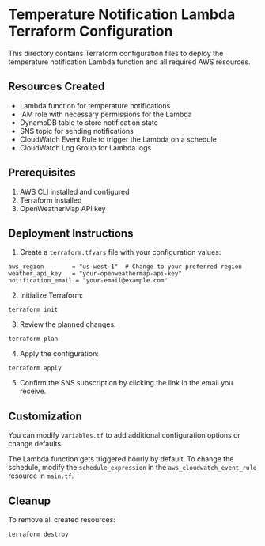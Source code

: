 # Temperature Notification Lambda Terraform Configuration

This directory contains Terraform configuration files to deploy the temperature notification Lambda function and all required AWS resources.

## Resources Created

- Lambda function for temperature notifications
- IAM role with necessary permissions for the Lambda
- DynamoDB table to store notification state
- SNS topic for sending notifications
- CloudWatch Event Rule to trigger the Lambda on a schedule
- CloudWatch Log Group for Lambda logs

## Prerequisites

1. AWS CLI installed and configured
2. Terraform installed
3. OpenWeatherMap API key

## Deployment Instructions

1. Create a `terraform.tfvars` file with your configuration values:

```
aws_region        = "us-west-1"  # Change to your preferred region
weather_api_key   = "your-openweathermap-api-key"
notification_email = "your-email@example.com"
```

2. Initialize Terraform:
```
terraform init
```

3. Review the planned changes:
```
terraform plan
```

4. Apply the configuration:
```
terraform apply
```

5. Confirm the SNS subscription by clicking the link in the email you receive.

## Customization

You can modify `variables.tf` to add additional configuration options or change defaults.

The Lambda function gets triggered hourly by default. To change the schedule, modify the `schedule_expression` in the `aws_cloudwatch_event_rule` resource in `main.tf`.

## Cleanup

To remove all created resources:
```
terraform destroy
```